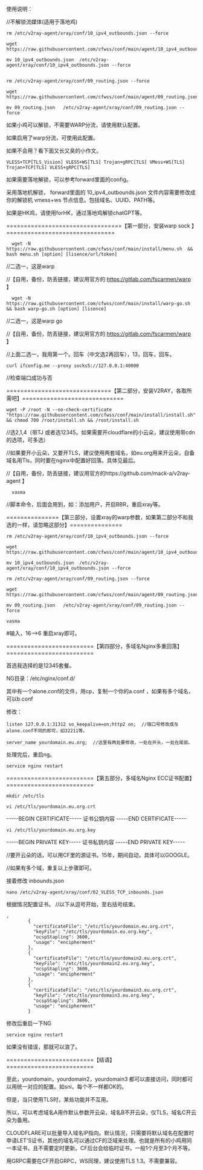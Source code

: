 使用说明：

//不解锁流媒体(适用于落地鸡)

	rm /etc/v2ray-agent/xray/conf/10_ipv4_outbounds.json --force

	wget https://raw.githubusercontent.com/cfwss/conf/main/agent/10_ipv4_outbounds.json

	mv 10_ipv4_outbounds.json  /etc/v2ray-agent/xray/conf/10_ipv4_outbounds.json --force


	rm /etc/v2ray-agent/xray/conf/09_routing.json --force

	wget https://raw.githubusercontent.com/cfwss/conf/main/agent/09_routing.json

	mv 09_routing.json   /etc/v2ray-agent/xray/conf/09_routing.json --force


如果小鸡可以解锁，不需要WARP分流，请使用默认配置。

如果启用了warp分流，可使用此配置。

如果不会用？看下面又长又臭的小作文。

	VLESS+TCP[TLS_Vision] VLESS+WS[TLS] Trojan+gRPC[TLS] VMess+WS[TLS] Trojan+TCP[TLS] VLESS+gRPC[TLS]

如果需要落地解锁，可以参考forward里面的config。

采用落地机解锁， forward里面的 10_ipv4_outbounds.json 文件内容需要修改成你的解锁机 vmess+ws 节点信息。包括域名、UUID、PATH等。

如果是HK鸡，请使用forHK，通过落地鸡解锁chatGPT等。

=================================【第一部分，安装warp sock 】===============================

	  wget -N https://raw.githubusercontent.com/cfwss/conf/main/install/menu.sh  && bash menu.sh [option] [lisence/url/token]

//二选一，这是warp 

//【自用，备份，防丢链接，建议用官方的 https://gitlab.com/fscarmen/warp 】

	  wget -N https://raw.githubusercontent.com/cfwss/conf/main/install/warp-go.sh && bash warp-go.sh [option] [lisence]

//二选一，这是warp go

//【自用，备份，防丢链接，建议用官方的 https://gitlab.com/fscarmen/warp 】

//上面二选一，我用第一个。回车（中文选2再回车），13，回车，回车。

	curl ifconfig.me --proxy socks5://127.0.0.1:40000

//检查端口成功与否

==============================【第二部分，安装V2RAY，各取所需吧】=============================

	wget -P /root -N --no-check-certificate "https://raw.githubusercontent.com/cfwss/conf/main/install/install.sh" && chmod 700 /root/install.sh && /root/install.sh

//选2,1,4（带TJ 或者选12345。如果需要开cloudflare的小云朵，建议使用带cdn的选项，可多选）

//如果要开小云朵，又要开TLS，建议使用两套域名，如eu.org用来开云朵，自备域名用Tls，同时要在nginx中配置好回落。具体见最后。

//【自用，备份，防丢链接，建议用官方的https://github.com/mack-a/v2ray-agent 】


	  vasma

//脚本命令，后面会用到，如：添加用户，开启BBR，重启xray等。

===============【第三部分，设置xray的warp参数，如果第二部分不和我选的一样，请忽略这部分】===============

	rm /etc/v2ray-agent/xray/conf/10_ipv4_outbounds.json --force

	wget https://raw.githubusercontent.com/cfwss/conf/main/agent/10_ipv4_outbounds.json

	mv 10_ipv4_outbounds.json  /etc/v2ray-agent/xray/conf/10_ipv4_outbounds.json --force

	rm /etc/v2ray-agent/xray/conf/09_routing.json --force

	wget https://raw.githubusercontent.com/cfwss/conf/main/agent/09_routing.json

	mv 09_routing.json   /etc/v2ray-agent/xray/conf/09_routing.json --force

	vasma

#输入，16-->6 重启xray即可。


=========================【第四部分，多域名Nginx多重回落】=========================

首选我选择的是12345套餐。

NG目录：/etc/nginx/conf.d/

其中有一个alone.conf的文件，用cp，复制一个你的a.conf ，如果有多个域名，可以b.conf 

修改：

	listen 127.0.0.1:31312 so_keepalive=on;http2 on;  //端口号修改成与alone.conf不同的即可，如32211等。
 
	server_name yourdomain.eu.org;  //这里有两处要修改，一处在开头，一处在尾部。
 

处理完后，重启ng。	

	service nginx restart

=========================【第五部分，多域名Nginx ECC证书配置】=========================

	mkdir /etc/tls

	vi /etc/tls/yourdomain.eu.org.crt
 
-----BEGIN CERTIFICATE-----
证书公钥内容
-----END CERTIFICATE-----

	vi /etc/tls/yourdomain.eu.org.key

-----BEGIN PRIVATE KEY-----
证书私钥内容
-----END PRIVATE KEY-----

//要开云朵的话，可以用CF里的源证书。15年，期间自动，具体可以GOOGLE。

//如果有多个域，重复以上步骤即可。

接着修改 inbounds.json

	nano /etc/v2ray-agent/xray/conf/02_VLESS_TCP_inbounds.json


根据情况配置证书。
//以下从逗号开始，至右括号结束。


	,
            {
              "certificateFile": "/etc/tls/yourdomain.eu.org.crt",
              "keyFile": "/etc/tls/yourdomain.eu.org.key",
              "ocspStapling": 3600,
              "usage": "encipherment"
            },
            {
              "certificateFile": "/etc/tls/yourdomain2.eu.org.crt",
              "keyFile": "/etc/tls/yourdomain2.eu.org.key",
              "ocspStapling": 3600,
              "usage": "encipherment"
            },
            {
              "certificateFile": "/etc/tls/yourdomain3.eu.org.crt",
              "keyFile": "/etc/tls/yourdomain3.eu.org.key",
              "ocspStapling": 3600,
              "usage": "encipherment"
            }

修改后重启一下NG

	service nginx restart
 
如果没有错误，那就可以浪了。

=========================【结语】=========================

至此，yourdomain，yourdomain2，yourdomain3 都可以直接访问，同时都可以用统一对应的配置。如sni，每个不一样都OK的。

但是，当只使用TLS时，某些功能并不互用。

所以，可以考虑域名A用作默认参数开云朵，域名B不开云朵，仅TLS，域名C开云朵为备用。

CLOUDFLARE可以批量导入域名IP指向。默认情况，只需要将默认域名在配置时申请LET'S证书，其他的域名可以通过CF的泛域来处理。也就是所有的小鸡用同一本证书，且不需要定时更新。CF后台会给临时证书，一般1个月至3个月不等。

用GRPC需要在CF开启GRPC，WS同理，建议使用TLS 1.3。不需要兼容。

